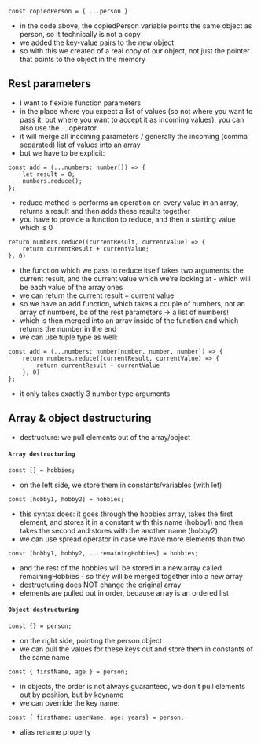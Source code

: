 
```
const copiedPerson = { ...person }
```
- in the code above, the copiedPerson variable points the same object as person, so it technically is not a copy
- we added the key-value pairs to the new object
- so with this we created of a real copy of our object, not just the pointer that points to the object in the memory

## Rest parameters
- I want to flexible function parameters
- in the place where you expect a list of values (so not where you want to pass it, but where you want to accept it as incoming values), you can also use the ...
operator
- it will merge all incoming parameters / generally the incoming (comma separated) list of values into an array 
- but we have to be explicit: 
```
const add = (...numbers: number[]) => {
    let result = 0;
    numbers.reduce();
};
```
- reduce method is performs an operation on every value in an array, returns a result and then adds these results together
- you have to provide a function to reduce, and then a starting value which is 0
```
return numbers.reduce((currentResult, currentValue) => {
    return currentResult + currentValue;
}, 0)
```
- the function which we pass to reduce itself takes two arguments: the current result, and the current value which we're looking at - which will be each value of the array ones
- we can return the current result + current value
- so we have an add function, which takes a couple of numbers, not an array of numbers, bc of the rest parameters -> a list of numbers!
- which is then merged into an array inside of the function and which returns the number in the end
- we can use tuple type as well:
```
const add = (...numbers: number[number, number, number]) => {
    return numbers.reduce((currentResult, currentValue) => { 
        return currentResult + currentValue
    }, 0)
};
```
- it only takes exactly 3 number type arguments

## Array & object destructuring
- destructure: we pull elements out of the array/object
#### `Array destructuring`
```
const [] = hobbies;
```
- on the left side, we store them in constants/variables (with let)
```
const [hobby1, hobby2] = hobbies;
```
- this syntax does: it goes through the hobbies array, takes the first element, and stores it in a constant with this name (hobby1) and then takes the second and stores with the another name (hobby2)
- we can use spread operator in case we have more elements than two
```
const [hobby1, hobby2, ...remainingHobbies] = hobbies;
```
- and the rest of the hobbies will be stored in a new array called remainingHobbies - so they will be merged together into a new array
- destructuring does NOT change the original array
- elements are pulled out in order, because array is an ordered list
#### `Object destructuring`
```
const {} = person;
```
- on the right side, pointing the person object
- we can pull the values for these keys out and store them in constants of the same name
```
const { firstName, age } = person;
```
- in objects, the order is not always guaranteed, we don't pull elements out by position, but by keyname
- we can override the key name:
```
const { firstName: userName, age: years} = person;
```
- alias rename property  